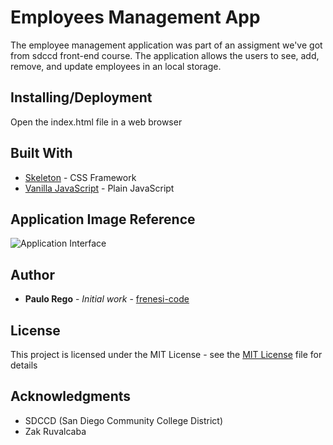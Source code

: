 # Employees Management App

The employee management application was part of an assigment we've got from sdccd front-end course. The application allows the users to see, add, remove, and update employees in an local storage.

## Installing/Deployment

Open the index.html file in a web browser

## Built With

- [Skeleton](http://getskeleton.com/) - CSS Framework 
- [Vanilla JavaScript](https://developer.mozilla.org/en-US/docs/Web/JavaScript/‎) - Plain JavaScript 

## Application Image Reference

![Application Interface](https://uc07644fc6067347f4bccad6ab1c.previews.dropboxusercontent.com/p/thumb/AAyHAChYkIR2T2WB-IX0gxICi71wTYVMm7ftx1Egh0EXf-BJhdv1g4BF-j6Y42NNto0d0EjF5CbEIRHEmz9KLqAbd1YDwkp4s_B3BW2I3LaieEn6GeBJzHIlDs9Hfgac3X0bJc49ArYua8XDV5AYnMsWmEroZLnj5YrxPFazn9aT8wHOonfUZ0wUe7h7bykgbXJvw9RU0KYSKt_i0hfvRuG1LxVnOvfoSkwQs1uvb6ZiuoIJwEj7teUgutHcFh5Ecxo1NeU8LLy-NPDPIZj7L22FDEKjvow2xEmDg8zuEIqFGtMAYQFkcfTgKUpJeqMvSg5zSwxO5AN5HTjdbutIcTZVNdFwmXcNOlEhyBZYRP8wiFJ0yagS2a3jCY437q6MbIBQ8aXPFRe969uv8cAFQBVOe-N0Z6Z8vpnDONHqXudBUPbk8ZEZM0cFmT0y0E1ohEi1ul3UYG6fnwP5SecAk_AA9s5nEXmoJUIT6QbkBSXVYsZVJTojOCKQTBl9hsdUARyi-0v4VAn-6MuR9BzA8Pv0BOQPEaRsJxlmd_-OeXhddg/p.png?fv_content=true&size_mode=5)

## Author

- **Paulo Rego** - _Initial work_ - [frenesi-code](https://github.com/frenesi-code/Assignment06)

## License

This project is licensed under the MIT License - see the [MIT License](https://simple.wikipedia.org/wiki/MIT_License) file for details

## Acknowledgments

- SDCCD (San Diego Community College District)
- Zak Ruvalcaba
